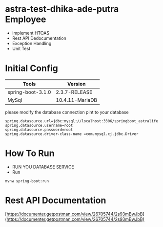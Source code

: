 # astra-test-dhika-ade-putra Employee

- implement HTOAS
- Rest API Dedocumentation
- Exception Handling
- Unit Test

# Initial Config

| Tools             | Version |
|-------------------| ------------------- |
| spring-boot-3.1.0 | 2.3.7-RELEASE       |
| MySql             | 10.4.11-MariaDB       |

please modify the database connection pint to your database

```application.properties
spring.datasource.url=jdbc:mysql://localhost:3306/springboot_astralife
spring.datasource.username=root
spring.datasource.password=root
spring.datasource.driver-class-name =com.mysql.cj.jdbc.Driver
```

# How To Run

- RUN YOU DATABASE SERVICE 
- Run 
```mvn
mvnw spring-boot:run
```

# Rest API Documentation
[https://documenter.getpostman.com/view/26705744/2s93mBwJbB](https://documenter.getpostman.com/view/26705744/2s93mBwJbB)

